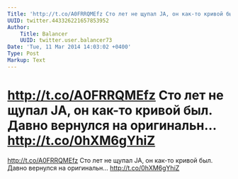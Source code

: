 ```yaml
---
Title: 'http://t.co/A0FRRQMEfz Сто лет не щупал JA, он как-то кривой был. Давно вернулся на оригинальн… http://t.co/0hXM6gYhiZ'
UUID: twitter.443326221657853952
Author:
    Title: Balancer
    UUID: twitter.user.balancer73
Date: 'Tue, 11 Mar 2014 14:03:02 +0400'
Type: Post
Markup: Text
---
```


# http://t.co/A0FRRQMEfz Сто лет не щупал JA, он как-то кривой был. Давно вернулся на оригинальн… http://t.co/0hXM6gYhiZ

http://t.co/A0FRRQMEfz
Сто лет не щупал JA, он как-то кривой был. Давно вернулся на
оригинальн… http://t.co/0hXM6gYhiZ